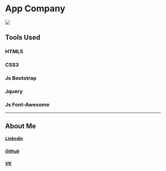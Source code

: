 # App Company 

![](https://blogger.googleusercontent.com/img/b/R29vZ2xl/AVvXsEilZws84M8hf_NVRzgm1gAPNjI90laEmpQmdbRbpF4xmqiSIEfvqmf_YdqWgyTyVUloM3-0GIT9vJxnE19bQg2woXmOsXBWh2KpsW6JcqXV_f_sEt4CEvpIwJNcXQzObvpXfsuy7gIdw9BrpzjP9VuaEwjrzCrKErmEiVhR-rllIKIcdAu1gzP3h9wu/w640-h245/TheA2M-Company.png)

## Tools Used

### HTML5
### CSS3
### Js Bootstrap
### Jquery
### Js Font-Awesome
-------------

## About Me

##### [Linkedin](https://www.linkedin.com/in/abdelmoubine/ "Linkedin")
##### [Github](https://github.com/abdelmoubine/ "Github")
##### [VK](https://vk.com/abdelmoubine2/ "VK")
